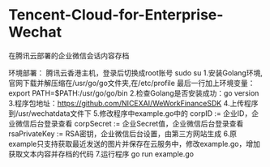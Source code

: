 # Tencent-Cloud-for-Enterprise-Wechat
在腾讯云部署的企业微信会话内容存档

环境部署：
腾讯云香港主机，登录后切换成root账号 sudo su
1.安装Golang环境,官网下载并解压缩在/usr/go/go文件夹,在/etc/profile 最后一行加上环境变量：export PATH=$PATH:/usr/go/go/bin
2.检查Golang是否安装成功：go version
3.程序包地址：https://github.com/NICEXAI/WeWorkFinanceSDK
4.上传程序到/usr/wechatdata文件下
5.修改程序中example.go中的	
corpID := 企业ID，企业微信后台登录查看
corpSecret := 企业Secret值，企业微信后台登录查看
rsaPrivateKey := RSA密钥，企业微信后台设置，由第三方网站生成
6.原example只支持获取最近发送的图片并保存在云服务中，修改example.go，增加获取文本内容并存档的代码
7.运行程序 go run example.go
